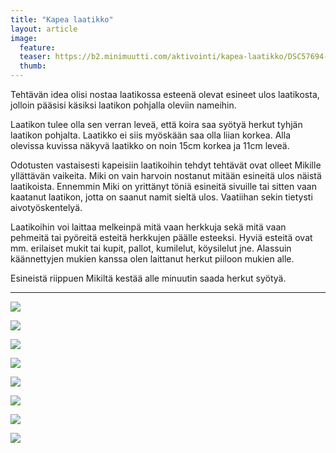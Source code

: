 ```yaml
---
title: "Kapea laatikko"
layout: article
image:
  feature:
  teaser: https://b2.minimuutti.com/aktivointi/kapea-laatikko/DSC57694-245px.jpg
  thumb:
---
```


Tehtävän idea olisi nostaa laatikossa esteenä olevat esineet ulos laatikosta, jolloin pääsisi käsiksi laatikon pohjalla oleviin nameihin.

Laatikon tulee olla sen verran leveä, että koira saa syötyä herkut tyhjän laatikon pohjalta. Laatikko ei siis myöskään saa olla liian korkea. Alla olevissa kuvissa näkyvä laatikko on noin 15cm korkea ja 11cm leveä.

Odotusten vastaisesti kapeisiin laatikoihin tehdyt tehtävät ovat olleet Mikille yllättävän vaikeita. Miki on vain harvoin nostanut mitään esineitä ulos näistä laatikoista. Ennemmin Miki on yrittänyt töniä esineitä sivuille tai sitten vaan kaatanut laatikon, jotta on saanut namit sieltä ulos. Vaatiihan sekin tietysti aivotyöskentelyä.

Laatikoihin voi laittaa melkeinpä mitä vaan herkkuja sekä mitä vaan pehmeitä tai pyöreitä esteitä herkkujen päälle esteeksi. Hyviä esteitä ovat mm. erilaiset mukit tai kupit, pallot, kumilelut, köysilelut jne. Alassuin käännettyjen mukien kanssa olen laittanut herkut piiloon mukien alle.

Esineistä riippuen Mikiltä kestää alle minuutin saada herkut syötyä. 

---

![](https://b2.minimuutti.com/aktivointi/kapea-laatikko/DSC57719-800px.jpg)

![](https://b2.minimuutti.com/aktivointi/kapea-laatikko/DSC57721-800px.jpg)

![](https://b2.minimuutti.com/aktivointi/kapea-laatikko/DSC57729-800px.jpg)

![](https://b2.minimuutti.com/aktivointi/kapea-laatikko/DSC57694-800px.jpg)

![](https://b2.minimuutti.com/aktivointi/kapea-laatikko/DSC57713-800px.jpg)

![](https://b2.minimuutti.com/aktivointi/kapea-laatikko/DSC57734-800px.jpg)

![](https://b2.minimuutti.com/aktivointi/kapea-laatikko/DSC57698-800px.jpg)

![](https://b2.minimuutti.com/aktivointi/kapea-laatikko/Image1-800px.jpg)
